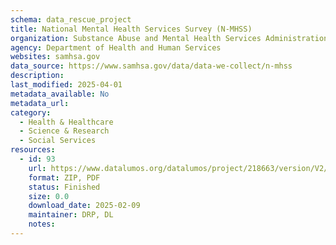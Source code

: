 ```yaml
---
schema: data_rescue_project 
title: National Mental Health Services Survey (N-MHSS)
organization: Substance Abuse and Mental Health Services Administration
agency: Department of Health and Human Services
websites: samhsa.gov
data_source: https://www.samhsa.gov/data/data-we-collect/n-mhss
description: 
last_modified: 2025-04-01
metadata_available: No
metadata_url: 
category:
  - Health & Healthcare 
  - Science & Research 
  - Social Services 
resources:
  - id: 93
    url: https://www.datalumos.org/datalumos/project/218663/version/V2/view
    format: ZIP, PDF
    status: Finished
    size: 0.0
    download_date: 2025-02-09
    maintainer: DRP, DL
    notes: 
---
```

